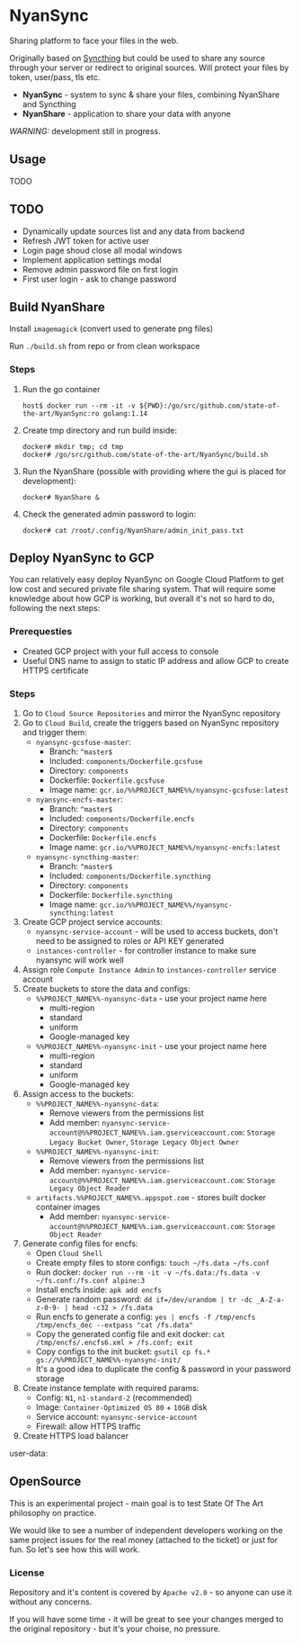 # NyanSync

Sharing platform to face your files in the web.

Originally based on [Syncthing](https://syncthing.net/) but could be used to share any source
through your server or redirect to original sources. Will protect your files by token, user/pass,
tls etc.

* **NyanSync** - system to sync & share your files, combining NyanShare and Syncthing
* **NyanShare** - application to share your data with anyone

*WARNING:* development still in progress.

## Usage
TODO

## TODO

* Dynamically update sources list and any data from backend
* Refresh JWT token for active user
* Login page shoud close all modal windows
* Implement application settings modal
* Remove admin password file on first login
* First user login - ask to change password

## Build NyanShare

Install `imagemagick` (convert used to generate png files)

Run `./build.sh` from repo or from clean workspace

### Steps

1. Run the go container
   ```
   host$ docker run --rm -it -v ${PWD}:/go/src/github.com/state-of-the-art/NyanSync:ro golang:1.14
   ```
2. Create tmp directory and run build inside:
   ```
   docker# mkdir tmp; cd tmp
   docker# /go/src/github.com/state-of-the-art/NyanSync/build.sh
   ```
3. Run the NyanShare (possible with providing where the gui is placed for development):
   ```
   docker# NyanShare &
   ```
4. Check the generated admin password to login:
   ```
   docker# cat /root/.config/NyanShare/admin_init_pass.txt
   ```

## Deploy NyanSync to GCP

You can relatively easy deploy NyanSync on Google Cloud Platform to get low cost and secured private
file sharing system. That will require some knowledge about how GCP is working, but overall it's not
so hard to do, following the next steps:

### Prerequesties

* Created GCP project with your full access to console
* Useful DNS name to assign to static IP address and allow GCP to create HTTPS certificate

### Steps

1. Go to `Cloud Source Repositories` and mirror the NyanSync repository
2. Go to `Cloud Build`, create the triggers based on NyanSync repository and trigger them:
    * `nyansync-gcsfuse-master`:
        * Branch: `^master$`
        * Included: `components/Dockerfile.gcsfuse`
        * Directory: `components`
        * Dockerfile: `Dockerfile.gcsfuse`
        * Image name: `gcr.io/%%PROJECT_NAME%%/nyansync-gcsfuse:latest`
    * `nyansync-encfs-master`:
        * Branch: `^master$`
        * Included: `components/Dockerfile.encfs`
        * Directory: `components`
        * Dockerfile: `Dockerfile.encfs`
        * Image name: `gcr.io/%%PROJECT_NAME%%/nyansync-encfs:latest`
    * `nyansync-syncthing-master`:
        * Branch: `^master$`
        * Included: `components/Dockerfile.syncthing`
        * Directory: `components`
        * Dockerfile: `Dockerfile.syncthing`
        * Image name: `gcr.io/%%PROJECT_NAME%%/nyansync-syncthing:latest`
3. Create GCP project service accounts:
    * `nyansync-service-account` - will be used to access buckets, don't need to be assigned to
    roles or API KEY generated 
    * `instances-controller` - for controller instance to make sure nyansync will work well
4. Assign role `Compute Instance Admin` to `instances-controller` service account
5. Create buckets to store the data and configs:
    * `%%PROJECT_NAME%%-nyansync-data` - use your project name here
        * multi-region
        * standard
        * uniform
        * Google-managed key
    * `%%PROJECT_NAME%%-nyansync-init` - use your project name here
        * multi-region
        * standard
        * uniform
        * Google-managed key
6. Assign access to the buckets:
    * `%%PROJECT_NAME%%-nyansync-data`:
        * Remove viewers from the permissions list
        * Add member: `nyansync-service-account@%%PROJECT_NAME%%.iam.gserviceaccount.com`:
        `Storage Legacy Bucket Owner`, `Storage Legacy Object Owner`
    * `%%PROJECT_NAME%%-nyansync-init`:
        * Remove viewers from the permissions list
        * Add member: `nyansync-service-account@%%PROJECT_NAME%%.iam.gserviceaccount.com`:
        `Storage Legacy Object Reader`
    * `artifacts.%%PROJECT_NAME%%.appspot.com` - stores built docker container images
        * Add member: `nyansync-service-account@%%PROJECT_NAME%%.iam.gserviceaccount.com`:
        `Storage Object Reader`
7. Generate config files for encfs:
    * Open `Cloud Shell`
    * Create empty files to store configs: `touch ~/fs.data ~/fs.conf`
    * Run docker: `docker run --rm -it -v ~/fs.data:/fs.data -v ~/fs.conf:/fs.conf alpine:3`
    * Install encfs inside: `apk add encfs`
    * Generate random password: `dd if=/dev/urandom | tr -dc _A-Z-a-z-0-9- | head -c32 > /fs.data`
    * Run encfs to generate a config: `yes | encfs -f /tmp/encfs /tmp/encfs_dec --extpass "cat /fs.data"`
    * Copy the generated config file and exit docker: `cat /tmp/encfs/.encfs6.xml > /fs.conf; exit`
    * Copy configs to the init bucket: `gsutil cp fs.* gs://%%PROJECT_NAME%%-nyansync-init/`
    * It's a good idea to duplicate the config & password in your password storage
7. Create instance template with required params:
    * Config: `N1`, `n1-standard-2` (recommended)
    * Image: `Container-Optimized OS 80` + `10GB` disk
    * Service account: `nyansync-service-account`
    * Firewall: allow HTTPS traffic
8. Create HTTPS load balancer

user-data:

## OpenSource

This is an experimental project - main goal is to test State Of The Art philosophy on practice.

We would like to see a number of independent developers working on the same project issues
for the real money (attached to the ticket) or just for fun. So let's see how this will work.

### License

Repository and it's content is covered by `Apache v2.0` - so anyone can use it without any concerns.

If you will have some time - it will be great to see your changes merged to the original repository -
but it's your choise, no pressure.
